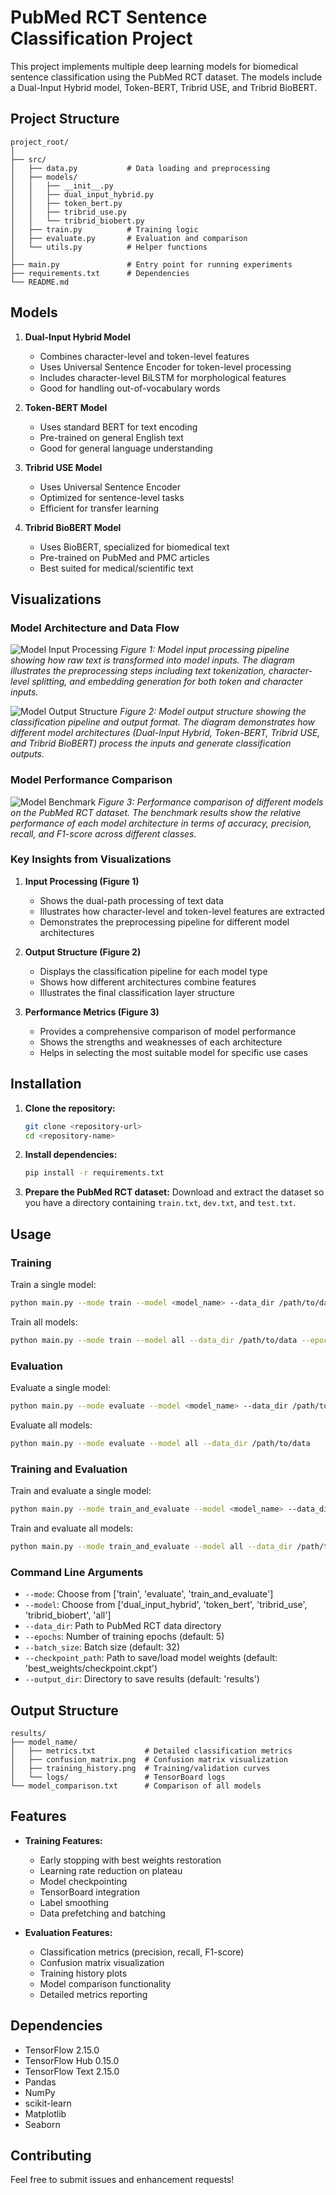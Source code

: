 # PubMed RCT Sentence Classification Project

This project implements multiple deep learning models for biomedical sentence classification using the PubMed RCT dataset. The models include a Dual-Input Hybrid model, Token-BERT, Tribrid USE, and Tribrid BioBERT.

## Project Structure

```
project_root/
│
├── src/
│   ├── data.py           # Data loading and preprocessing
│   ├── models/
│   │   ├── __init__.py
│   │   ├── dual_input_hybrid.py
│   │   ├── token_bert.py
│   │   ├── tribrid_use.py
│   │   └── tribrid_biobert.py
│   ├── train.py          # Training logic
│   ├── evaluate.py       # Evaluation and comparison
│   └── utils.py          # Helper functions
│
├── main.py               # Entry point for running experiments
├── requirements.txt      # Dependencies
└── README.md
```

## Models

1. **Dual-Input Hybrid Model**
   - Combines character-level and token-level features
   - Uses Universal Sentence Encoder for token-level processing
   - Includes character-level BiLSTM for morphological features
   - Good for handling out-of-vocabulary words

2. **Token-BERT Model**
   - Uses standard BERT for text encoding
   - Pre-trained on general English text
   - Good for general language understanding

3. **Tribrid USE Model**
   - Uses Universal Sentence Encoder
   - Optimized for sentence-level tasks
   - Efficient for transfer learning

4. **Tribrid BioBERT Model**
   - Uses BioBERT, specialized for biomedical text
   - Pre-trained on PubMed and PMC articles
   - Best suited for medical/scientific text

## Visualizations

### Model Architecture and Data Flow

![Model Input Processing](images/model_input_unstructured.png)
*Figure 1: Model input processing pipeline showing how raw text is transformed into model inputs. The diagram illustrates the preprocessing steps including text tokenization, character-level splitting, and embedding generation for both token and character inputs.*

![Model Output Structure](images/model_output_structured.png)
*Figure 2: Model output structure showing the classification pipeline and output format. The diagram demonstrates how different model architectures (Dual-Input Hybrid, Token-BERT, Tribrid USE, and Tribrid BioBERT) process the inputs and generate classification outputs.*

### Model Performance Comparison

![Model Benchmark](images/model_benchmark.png)
*Figure 3: Performance comparison of different models on the PubMed RCT dataset. The benchmark results show the relative performance of each model architecture in terms of accuracy, precision, recall, and F1-score across different classes.*

### Key Insights from Visualizations

1. **Input Processing (Figure 1)**
   - Shows the dual-path processing of text data
   - Illustrates how character-level and token-level features are extracted
   - Demonstrates the preprocessing pipeline for different model architectures

2. **Output Structure (Figure 2)**
   - Displays the classification pipeline for each model type
   - Shows how different architectures combine features
   - Illustrates the final classification layer structure

3. **Performance Metrics (Figure 3)**
   - Provides a comprehensive comparison of model performance
   - Shows the strengths and weaknesses of each architecture
   - Helps in selecting the most suitable model for specific use cases

## Installation

1. **Clone the repository:**
   ```bash
   git clone <repository-url>
   cd <repository-name>
   ```

2. **Install dependencies:**
   ```bash
   pip install -r requirements.txt
   ```

3. **Prepare the PubMed RCT dataset:**
   Download and extract the dataset so you have a directory containing `train.txt`, `dev.txt`, and `test.txt`.

## Usage

### Training

Train a single model:
```bash
python main.py --mode train --model <model_name> --data_dir /path/to/data --epochs 5 --batch_size 32
```

Train all models:
```bash
python main.py --mode train --model all --data_dir /path/to/data --epochs 5 --batch_size 32
```

### Evaluation

Evaluate a single model:
```bash
python main.py --mode evaluate --model <model_name> --data_dir /path/to/data
```

Evaluate all models:
```bash
python main.py --mode evaluate --model all --data_dir /path/to/data
```

### Training and Evaluation

Train and evaluate a single model:
```bash
python main.py --mode train_and_evaluate --model <model_name> --data_dir /path/to/data
```

Train and evaluate all models:
```bash
python main.py --mode train_and_evaluate --model all --data_dir /path/to/data
```

### Command Line Arguments

- `--mode`: Choose from ['train', 'evaluate', 'train_and_evaluate']
- `--model`: Choose from ['dual_input_hybrid', 'token_bert', 'tribrid_use', 'tribrid_biobert', 'all']
- `--data_dir`: Path to PubMed RCT data directory
- `--epochs`: Number of training epochs (default: 5)
- `--batch_size`: Batch size (default: 32)
- `--checkpoint_path`: Path to save/load model weights (default: 'best_weights/checkpoint.ckpt')
- `--output_dir`: Directory to save results (default: 'results')

## Output Structure

```
results/
├── model_name/
│   ├── metrics.txt           # Detailed classification metrics
│   ├── confusion_matrix.png  # Confusion matrix visualization
│   ├── training_history.png  # Training/validation curves
│   └── logs/                 # TensorBoard logs
└── model_comparison.txt      # Comparison of all models
```

## Features

- **Training Features:**
  - Early stopping with best weights restoration
  - Learning rate reduction on plateau
  - Model checkpointing
  - TensorBoard integration
  - Label smoothing
  - Data prefetching and batching

- **Evaluation Features:**
  - Classification metrics (precision, recall, F1-score)
  - Confusion matrix visualization
  - Training history plots
  - Model comparison functionality
  - Detailed metrics reporting

## Dependencies

- TensorFlow 2.15.0
- TensorFlow Hub 0.15.0
- TensorFlow Text 2.15.0
- Pandas
- NumPy
- scikit-learn
- Matplotlib
- Seaborn

## Contributing

Feel free to submit issues and enhancement requests!
